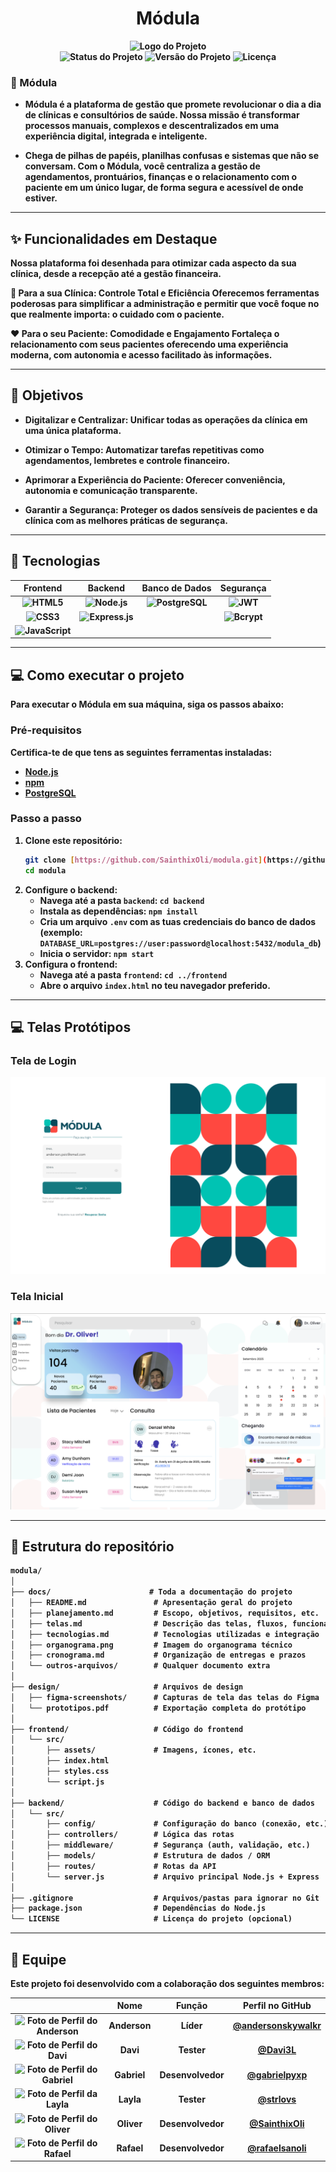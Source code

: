 <div align="center">
  <b><h1>Módula</h1><b>
  <img src="modula/frontend/src/components/assets/logo.png" alt="Logo do Projeto" width="400">
</div>

<div align="center">
  <img src="https://img.shields.io/badge/Status-Em%20Desenvolvimento-blue" alt="Status do Projeto">
  <img src="https://img.shields.io/badge/Versão-0.1.0-orange" alt="Versão do Projeto">
  <img src="https://img.shields.io/github/license/SainthixOli/modula" alt="Licença">
</div>

### 🧠 Módula 
- Módula é a plataforma de gestão que promete revolucionar o dia a dia de clínicas e consultórios de saúde. Nossa missão é transformar processos manuais, complexos e descentralizados em uma experiência digital, integrada e inteligente.

- Chega de pilhas de papéis, planilhas confusas e sistemas que não se conversam. Com o Módula, você centraliza a gestão de agendamentos, prontuários, finanças e o relacionamento com o paciente em um único lugar, de forma segura e acessível de onde estiver.

---

## ✨ Funcionalidades em Destaque
Nossa plataforma foi desenhada para otimizar cada aspecto da sua clínica, desde a recepção até a gestão financeira.

🏥 Para a sua Clínica: Controle Total e Eficiência
Oferecemos ferramentas poderosas para simplificar a administração e permitir que você foque no que realmente importa: o cuidado com o paciente.

❤️ Para o seu Paciente: Comodidade e Engajamento
Fortaleça o relacionamento com seus pacientes oferecendo uma experiência moderna, com autonomia e acesso facilitado às informações.



---

## 🎯 Objetivos
- Digitalizar e Centralizar: Unificar todas as operações da clínica em uma única plataforma.

- Otimizar o Tempo: Automatizar tarefas repetitivas como agendamentos, lembretes e controle financeiro.

- Aprimorar a Experiência do Paciente: Oferecer conveniência, autonomia e comunicação transparente.

- Garantir a Segurança: Proteger os dados sensíveis de pacientes e da clínica com as melhores práticas de segurança.
  
---

## 🧰 Tecnologias

<div align="center">

| Frontend | Backend | Banco de Dados | Segurança |
|:---:|:---:|:---:|:---:|
| ![HTML5](https://img.shields.io/badge/HTML5-E34F26?style=for-the-badge&logo=html5&logoColor=white) | ![Node.js](https://img.shields.io/badge/Node.js-339933?style=for-the-badge&logo=nodedotjs&logoColor=white) | ![PostgreSQL](https://img.shields.io/badge/PostgreSQL-4169E1?style=for-the-badge&logo=postgresql&logoColor=white) | ![JWT](https://img.shields.io/badge/JWT-000000?style=for-the-badge&logo=jsonwebtokens&logoColor=white) |
| ![CSS3](https://img.shields.io/badge/CSS3-1572B6?style=for-the-badge&logo=css3&logoColor=white) | ![Express.js](https://img.shields.io/badge/Express.js-000000?style=for-the-badge&logo=express&logoColor=white) | | ![Bcrypt](https://img.shields.io/badge/Bcrypt-4A90E2?style=for-the-badge&logoColor=white) |
| ![JavaScript](https://img.shields.io/badge/JavaScript-F7DF1E?style=for-the-badge&logo=javascript&logoColor=black) | | | |

</div>

---

## 💻 Como executar o projeto

Para executar o Módula em sua máquina, siga os passos abaixo:

### Pré-requisitos
Certifica-te de que tens as seguintes ferramentas instaladas:
- [Node.js](https://nodejs.org/) 
- [npm](https://www.npmjs.com/) 
- [PostgreSQL](https://www.postgresql.org/download/)

### Passo a passo
1.  **Clone este repositório:**
    ```bash
    git clone [https://github.com/SainthixOli/modula.git](https://github.com/SainthixOli/modula.git)
    cd modula
    ```
2.  **Configure o backend:**
    - Navega até a pasta `backend`: `cd backend`
    - Instala as dependências: `npm install`
    - Cria um arquivo `.env` com as tuas credenciais do banco de dados (exemplo: `DATABASE_URL=postgres://user:password@localhost:5432/modula_db`)
    - Inicia o servidor: `npm start`
3.  **Configura o frontend:**
    - Navega até a pasta `frontend`: `cd ../frontend`
    - Abre o arquivo `index.html` no teu navegador preferido.

---
## 💻 Telas Protótipos

### Tela de Login  
  <div align="center">
  <img src="../design/figma-screenshots/ModulaTela1.png" alt="Tela de Login"> 
  </div>

  ### Tela Inicial
  <div align="center">
    <img src="../design/figma-screenshots/ModulaTela2.png" alt="Tela Inicial">
  </div>

---

## 📁 Estrutura do repositório 
```txt
modula/
│
├── docs/                      # Toda a documentação do projeto
│   ├── README.md               # Apresentação geral do projeto
│   ├── planejamento.md         # Escopo, objetivos, requisitos, etc.
│   ├── telas.md                # Descrição das telas, fluxos, funcionalidades
│   ├── tecnologias.md          # Tecnologias utilizadas e integração
│   ├── organograma.png         # Imagem do organograma técnico
│   ├── cronograma.md           # Organização de entregas e prazos
│   └── outros-arquivos/        # Qualquer documento extra
│
├── design/                     # Arquivos de design
│   ├── figma-screenshots/      # Capturas de tela das telas do Figma
│   └── prototipos.pdf          # Exportação completa do protótipo
│
├── frontend/                   # Código do frontend
│   └── src/
│       ├── assets/             # Imagens, ícones, etc.
│       ├── index.html
│       ├── styles.css
│       └── script.js
│
├── backend/                    # Código do backend e banco de dados
│   └── src/
│       ├── config/             # Configuração do banco (conexão, etc.)
│       ├── controllers/        # Lógica das rotas
│       ├── middleware/         # Segurança (auth, validação, etc.)
│       ├── models/             # Estrutura de dados / ORM
│       ├── routes/             # Rotas da API
│       └── server.js           # Arquivo principal Node.js + Express
│
├── .gitignore                  # Arquivos/pastas para ignorar no Git
├── package.json                # Dependências do Node.js
└── LICENSE                     # Licença do projeto (opcional)
```
---

## 👥 Equipe

Este projeto foi desenvolvido com a colaboração dos seguintes membros:

| | Nome | Função | Perfil no GitHub |
| :---: | :---: | :---: | :---: |
| <img src="https://github.com/andersonskywalkr.png" width="80px;" alt="Foto de Perfil do Anderson"/> | **Anderson** | Líder | [@andersonskywalkr](https://github.com/andersonskywalkr) |
| <img src="https://github.com/Davi3L.png" width="80px;" alt="Foto de Perfil do Davi"/> | **Davi** | Tester | [@Davi3L](https://github.com/Davi3L) |
| <img src="https://github.com/gabrielpyxp.png" width="80px;" alt="Foto de Perfil do Gabriel"/> | **Gabriel** | Desenvolvedor | [@gabrielpyxp](https://github.com/gabrielpyxp) |
| <img src="https://github.com/strlovs.png" width="80px;" alt="Foto de Perfil da Layla"/> | **Layla** | Tester | [@strlovs](https://github.com/strlovs) |
| <img src="https://github.com/SainthixOli.png" width="80px;" alt="Foto de Perfil do Oliver"/> | **Oliver** | Desenvolvedor | [@SainthixOli](https://github.com/SainthixOli) |
| <img src="https://github.com/rafaelsanoli.png" width="80px;" alt="Foto de Perfil do Rafael"/> | **Rafael** | Desenvolvedor | [@rafaelsanoli](https://github.com/rafaelsanoli) |
